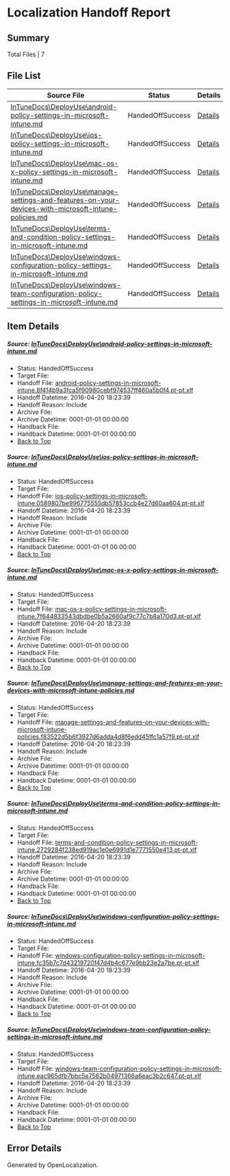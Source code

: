 # <a name='report-top'></a> Localization Handoff Report

## Summary
 Total Files | 7

## File List
 Source File | Status | Details 
 ----------- | ------ | ------- 
 [InTuneDocs\DeployUse\android-policy-settings-in-microsoft-intune.md](https://github.com/Microsoft/IntuneDocs-pr/blob/b69d30865ffc6453a19557e343674b9dbc6bcbd9/InTuneDocs/DeployUse/android-policy-settings-in-microsoft-intune.md) | HandedOffSuccess | [Details](#040b15af6225f0206f6f142ecc6c6a9e874883af26)
 [InTuneDocs\DeployUse\ios-policy-settings-in-microsoft-intune.md](https://github.com/Microsoft/IntuneDocs-pr/blob/b69d30865ffc6453a19557e343674b9dbc6bcbd9/InTuneDocs/DeployUse/ios-policy-settings-in-microsoft-intune.md) | HandedOffSuccess | [Details](#f3fbd261e7a09eef62085f897f0484641253dbb371)
 [InTuneDocs\DeployUse\mac-os-x-policy-settings-in-microsoft-intune.md](https://github.com/Microsoft/IntuneDocs-pr/blob/b69d30865ffc6453a19557e343674b9dbc6bcbd9/InTuneDocs/DeployUse/mac-os-x-policy-settings-in-microsoft-intune.md) | HandedOffSuccess | [Details](#4e21eba9aaead6e3b26485c234660bc420445f9174)
 [InTuneDocs\DeployUse\manage-settings-and-features-on-your-devices-with-microsoft-intune-policies.md](https://github.com/Microsoft/IntuneDocs-pr/blob/b69d30865ffc6453a19557e343674b9dbc6bcbd9/InTuneDocs/DeployUse/manage-settings-and-features-on-your-devices-with-microsoft-intune-policies.md) | HandedOffSuccess | [Details](#81eb607c6001275c5d2fd8d761ace6e7d3c98b1486)
 [InTuneDocs\DeployUse\terms-and-condition-policy-settings-in-microsoft-intune.md](https://github.com/Microsoft/IntuneDocs-pr/blob/b69d30865ffc6453a19557e343674b9dbc6bcbd9/InTuneDocs/DeployUse/terms-and-condition-policy-settings-in-microsoft-intune.md) | HandedOffSuccess | [Details](#49a5044def9045973b009cb6e3e0617a88d3c81b286)
 [InTuneDocs\DeployUse\windows-configuration-policy-settings-in-microsoft-intune.md](https://github.com/Microsoft/IntuneDocs-pr/blob/b69d30865ffc6453a19557e343674b9dbc6bcbd9/InTuneDocs/DeployUse/windows-configuration-policy-settings-in-microsoft-intune.md) | HandedOffSuccess | [Details](#90c46a2a71aa2cd9aed416016782f4c9e499b11f307)
 [InTuneDocs\DeployUse\windows-team-configuration-policy-settings-in-microsoft-intune.md](https://github.com/Microsoft/IntuneDocs-pr/blob/b69d30865ffc6453a19557e343674b9dbc6bcbd9/InTuneDocs/DeployUse/windows-team-configuration-policy-settings-in-microsoft-intune.md) | HandedOffSuccess | [Details](#c9a512391ab569e44b42df958c5228f6f94895f7309)

## Item Details
##### <a name='040b15af6225f0206f6f142ecc6c6a9e874883af26'></a> Source: [InTuneDocs\DeployUse\android-policy-settings-in-microsoft-intune.md](https://github.com/Microsoft/IntuneDocs-pr/blob/b69d30865ffc6453a19557e343674b9dbc6bcbd9/InTuneDocs/DeployUse/android-policy-settings-in-microsoft-intune.md)
* Status: HandedOffSuccess
* Target File: 
* Handoff File: [android-policy-settings-in-microsoft-intune.8f414b9a3fca5f90980cebf974537ff460a5b0f4.pt-pt.xlf](https://github.com/Microsoft/EM.handoff/blob/97c10d35ccae55b4173bd48ef3ccdd707e2d6a81/ol-handoff/Microsoft/IntuneDocs-pr.pt-pt/master/android-policy-settings-in-microsoft-intune.8f414b9a3fca5f90980cebf974537ff460a5b0f4.pt-pt.xlf)
* Handoff Datetime: 2016-04-20 18:23:39
* Handoff Reason: Include
* Archive File: 
* Archive Datetime: 0001-01-01 00:00:00
* Handback File: 
* Handback Datetime: 0001-01-01 00:00:00
* [Back to Top](#report-top)

##### <a name='f3fbd261e7a09eef62085f897f0484641253dbb371'></a> Source: [InTuneDocs\DeployUse\ios-policy-settings-in-microsoft-intune.md](https://github.com/Microsoft/IntuneDocs-pr/blob/b69d30865ffc6453a19557e343674b9dbc6bcbd9/InTuneDocs/DeployUse/ios-policy-settings-in-microsoft-intune.md)
* Status: HandedOffSuccess
* Target File: 
* Handoff File: [ios-policy-settings-in-microsoft-intune.0589807be996775555db57853ccb4e27d60aa604.pt-pt.xlf](https://github.com/Microsoft/EM.handoff/blob/97c10d35ccae55b4173bd48ef3ccdd707e2d6a81/ol-handoff/Microsoft/IntuneDocs-pr.pt-pt/master/ios-policy-settings-in-microsoft-intune.0589807be996775555db57853ccb4e27d60aa604.pt-pt.xlf)
* Handoff Datetime: 2016-04-20 18:23:39
* Handoff Reason: Include
* Archive File: 
* Archive Datetime: 0001-01-01 00:00:00
* Handback File: 
* Handback Datetime: 0001-01-01 00:00:00
* [Back to Top](#report-top)

##### <a name='4e21eba9aaead6e3b26485c234660bc420445f9174'></a> Source: [InTuneDocs\DeployUse\mac-os-x-policy-settings-in-microsoft-intune.md](https://github.com/Microsoft/IntuneDocs-pr/blob/b69d30865ffc6453a19557e343674b9dbc6bcbd9/InTuneDocs/DeployUse/mac-os-x-policy-settings-in-microsoft-intune.md)
* Status: HandedOffSuccess
* Target File: 
* Handoff File: [mac-os-x-policy-settings-in-microsoft-intune.7f644833543dbdbe0b5a2660af9c77c7b8a170d3.pt-pt.xlf](https://github.com/Microsoft/EM.handoff/blob/97c10d35ccae55b4173bd48ef3ccdd707e2d6a81/ol-handoff/Microsoft/IntuneDocs-pr.pt-pt/master/mac-os-x-policy-settings-in-microsoft-intune.7f644833543dbdbe0b5a2660af9c77c7b8a170d3.pt-pt.xlf)
* Handoff Datetime: 2016-04-20 18:23:39
* Handoff Reason: Include
* Archive File: 
* Archive Datetime: 0001-01-01 00:00:00
* Handback File: 
* Handback Datetime: 0001-01-01 00:00:00
* [Back to Top](#report-top)

##### <a name='81eb607c6001275c5d2fd8d761ace6e7d3c98b1486'></a> Source: [InTuneDocs\DeployUse\manage-settings-and-features-on-your-devices-with-microsoft-intune-policies.md](https://github.com/Microsoft/IntuneDocs-pr/blob/b69d30865ffc6453a19557e343674b9dbc6bcbd9/InTuneDocs/DeployUse/manage-settings-and-features-on-your-devices-with-microsoft-intune-policies.md)
* Status: HandedOffSuccess
* Target File: 
* Handoff File: [manage-settings-and-features-on-your-devices-with-microsoft-intune-policies.f83522d5b6f3927d6adda4d8f6edd45ffc1a57f9.pt-pt.xlf](https://github.com/Microsoft/EM.handoff/blob/97c10d35ccae55b4173bd48ef3ccdd707e2d6a81/ol-handoff/Microsoft/IntuneDocs-pr.pt-pt/master/manage-settings-and-features-on-your-devices-with-microsoft-intune-policies.f83522d5b6f3927d6adda4d8f6edd45ffc1a57f9.pt-pt.xlf)
* Handoff Datetime: 2016-04-20 18:23:39
* Handoff Reason: Include
* Archive File: 
* Archive Datetime: 0001-01-01 00:00:00
* Handback File: 
* Handback Datetime: 0001-01-01 00:00:00
* [Back to Top](#report-top)

##### <a name='49a5044def9045973b009cb6e3e0617a88d3c81b286'></a> Source: [InTuneDocs\DeployUse\terms-and-condition-policy-settings-in-microsoft-intune.md](https://github.com/Microsoft/IntuneDocs-pr/blob/b69d30865ffc6453a19557e343674b9dbc6bcbd9/InTuneDocs/DeployUse/terms-and-condition-policy-settings-in-microsoft-intune.md)
* Status: HandedOffSuccess
* Target File: 
* Handoff File: [terms-and-condition-policy-settings-in-microsoft-intune.2729284f238ed919ac1e0e6991d1e7771550e413.pt-pt.xlf](https://github.com/Microsoft/EM.handoff/blob/97c10d35ccae55b4173bd48ef3ccdd707e2d6a81/ol-handoff/Microsoft/IntuneDocs-pr.pt-pt/master/terms-and-condition-policy-settings-in-microsoft-intune.2729284f238ed919ac1e0e6991d1e7771550e413.pt-pt.xlf)
* Handoff Datetime: 2016-04-20 18:23:39
* Handoff Reason: Include
* Archive File: 
* Archive Datetime: 0001-01-01 00:00:00
* Handback File: 
* Handback Datetime: 0001-01-01 00:00:00
* [Back to Top](#report-top)

##### <a name='90c46a2a71aa2cd9aed416016782f4c9e499b11f307'></a> Source: [InTuneDocs\DeployUse\windows-configuration-policy-settings-in-microsoft-intune.md](https://github.com/Microsoft/IntuneDocs-pr/blob/b69d30865ffc6453a19557e343674b9dbc6bcbd9/InTuneDocs/DeployUse/windows-configuration-policy-settings-in-microsoft-intune.md)
* Status: HandedOffSuccess
* Target File: 
* Handoff File: [windows-configuration-policy-settings-in-microsoft-intune.fc35b7c7d43219720f47d4b4c677e9bb23e2a7be.pt-pt.xlf](https://github.com/Microsoft/EM.handoff/blob/97c10d35ccae55b4173bd48ef3ccdd707e2d6a81/ol-handoff/Microsoft/IntuneDocs-pr.pt-pt/master/windows-configuration-policy-settings-in-microsoft-intune.fc35b7c7d43219720f47d4b4c677e9bb23e2a7be.pt-pt.xlf)
* Handoff Datetime: 2016-04-20 18:23:39
* Handoff Reason: Include
* Archive File: 
* Archive Datetime: 0001-01-01 00:00:00
* Handback File: 
* Handback Datetime: 0001-01-01 00:00:00
* [Back to Top](#report-top)

##### <a name='c9a512391ab569e44b42df958c5228f6f94895f7309'></a> Source: [InTuneDocs\DeployUse\windows-team-configuration-policy-settings-in-microsoft-intune.md](https://github.com/Microsoft/IntuneDocs-pr/blob/b69d30865ffc6453a19557e343674b9dbc6bcbd9/InTuneDocs/DeployUse/windows-team-configuration-policy-settings-in-microsoft-intune.md)
* Status: HandedOffSuccess
* Target File: 
* Handoff File: [windows-team-configuration-policy-settings-in-microsoft-intune.eac965dfb7bbc5e7562b04971366a6eac3b2c647.pt-pt.xlf](https://github.com/Microsoft/EM.handoff/blob/97c10d35ccae55b4173bd48ef3ccdd707e2d6a81/ol-handoff/Microsoft/IntuneDocs-pr.pt-pt/master/windows-team-configuration-policy-settings-in-microsoft-intune.eac965dfb7bbc5e7562b04971366a6eac3b2c647.pt-pt.xlf)
* Handoff Datetime: 2016-04-20 18:23:39
* Handoff Reason: Include
* Archive File: 
* Archive Datetime: 0001-01-01 00:00:00
* Handback File: 
* Handback Datetime: 0001-01-01 00:00:00
* [Back to Top](#report-top)


## Error Details

Generated by OpenLocalization.
